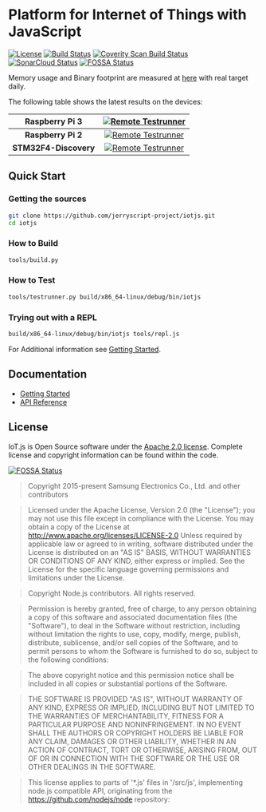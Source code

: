# Platform for Internet of Things with JavaScript
[![License](https://img.shields.io/badge/licence-Apache%202.0-brightgreen.svg?style=flat)](LICENSE)
[![Build Status](https://travis-ci.org/jerryscript-project/iotjs.svg?branch=master)](https://travis-ci.org/jerryscript-project/iotjs)
[![Coverity Scan Build Status](https://scan.coverity.com/projects/12140/badge.svg)](https://scan.coverity.com/projects/samsung-iotjs)
[![SonarCloud Status](https://sonarcloud.io/api/project_badges/measure?project=pando-project_iotjs&metric=alert_status)](https://sonarcloud.io/dashboard?id=pando-project_iotjs)
[![FOSSA Status](https://app.fossa.io/api/projects/git%2Bhttps%3A%2F%2Fgithub.com%2FSamsung%2Fiotjs.svg?type=shield)](https://app.fossa.io/projects/git%2Bhttps%3A%2F%2Fgithub.com%2FSamsung%2Fiotjs?ref=badge_shield)


Memory usage and Binary footprint are measured at [here](https://jerryscript-project.github.io/iotjs-test-results) with real target daily.

The following table shows the latest results on the devices:

|      Raspberry Pi 3         | [![Remote Testrunner](https://firebasestorage.googleapis.com/v0/b/jsremote-testrunner.appspot.com/o/status%2Fiotjs%2Frpi3.svg?alt=media&token=1)](https://jerryscript-project.github.io/iotjs-test-results/?view=rpi3)  |
| :---: | :---: |
| **Raspberry Pi 2**    | [![Remote Testrunner](https://firebasestorage.googleapis.com/v0/b/jsremote-testrunner.appspot.com/o/status%2Fiotjs%2Frpi2.svg?alt=media&token=1)](https://jerryscript-project.github.io/iotjs-test-results/?view=rpi2)          |
| **STM32F4-Discovery** | [![Remote Testrunner](https://firebasestorage.googleapis.com/v0/b/jsremote-testrunner.appspot.com/o/status%2Fiotjs%2Fstm32f4dis.svg?alt=media&token=1)](https://jerryscript-project.github.io/iotjs-test-results/?view=stm32f4dis)   |



## Quick Start
### Getting the sources

```bash
git clone https://github.com/jerryscript-project/iotjs.git
cd iotjs
```

### How to Build

```bash
tools/build.py
```

### How to Test

```bash
tools/testrunner.py build/x86_64-linux/debug/bin/iotjs
```

### Trying out with a REPL

```bash
build/x86_64-linux/debug/bin/iotjs tools/repl.js
```


For Additional information see [Getting Started](docs/Getting-Started.md).

## Documentation
- [Getting Started](docs/Getting-Started.md)
- [API Reference](docs/api/IoT.js-API-reference.md)

## License
IoT.js is Open Source software under the [Apache 2.0 license](https://www.apache.org/licenses/LICENSE-2.0). Complete license and copyright information can be found within the code.

[![FOSSA Status](https://app.fossa.io/api/projects/git%2Bhttps%3A%2F%2Fgithub.com%2FSamsung%2Fiotjs.svg?type=large)](https://app.fossa.io/projects/git%2Bhttps%3A%2F%2Fgithub.com%2FSamsung%2Fiotjs?ref=badge_large)

> Copyright 2015-present Samsung Electronics Co., Ltd. and other contributors

> Licensed under the Apache License, Version 2.0 (the "License"); you may not use this file except in compliance with the License. You may obtain a copy of the License at http://www.apache.org/licenses/LICENSE-2.0 Unless required by applicable law or agreed to in writing, software distributed under the License is distributed on an "AS IS" BASIS, WITHOUT WARRANTIES OR CONDITIONS OF ANY KIND, either express or implied. See the License for the specific language governing permissions and limitations under the License.

> Copyright Node.js contributors. All rights reserved.

> Permission is hereby granted, free of charge, to any person obtaining a copy
 of this software and associated documentation files (the "Software"), to
 deal in the Software without restriction, including without limitation the
 rights to use, copy, modify, merge, publish, distribute, sublicense, and/or
 sell copies of the Software, and to permit persons to whom the Software is
 furnished to do so, subject to the following conditions:

> The above copyright notice and this permission notice shall be included in
 all copies or substantial portions of the Software.

> THE SOFTWARE IS PROVIDED "AS IS", WITHOUT WARRANTY OF ANY KIND, EXPRESS OR
 IMPLIED, INCLUDING BUT NOT LIMITED TO THE WARRANTIES OF MERCHANTABILITY,
 FITNESS FOR A PARTICULAR PURPOSE AND NONINFRINGEMENT. IN NO EVENT SHALL THE
 AUTHORS OR COPYRIGHT HOLDERS BE LIABLE FOR ANY CLAIM, DAMAGES OR OTHER
 LIABILITY, WHETHER IN AN ACTION OF CONTRACT, TORT OR OTHERWISE, ARISING
 FROM, OUT OF OR IN CONNECTION WITH THE SOFTWARE OR THE USE OR OTHER DEALINGS
 IN THE SOFTWARE.

> This license applies to parts of '*.js' files in '/src/js', implementing node.js
 compatible API, originating from the https://github.com/nodejs/node repository:
